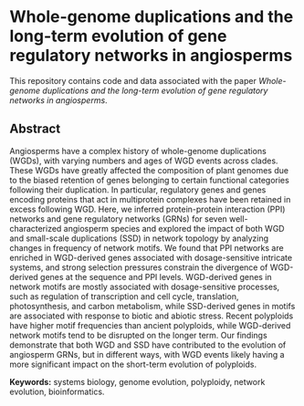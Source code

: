 
# Whole-genome duplications and the long-term evolution of gene regulatory networks in angiosperms

This repository contains code and data associated with the paper
*Whole-genome duplications and the long-term evolution of gene regulatory networks in angiosperms*.

## Abstract

Angiosperms have a complex history of whole-genome duplications (WGDs), with varying numbers and ages of WGD events across clades. These WGDs have greatly affected the composition of plant genomes due to the biased retention of genes belonging to certain functional categories following their duplication. In particular, regulatory genes and genes encoding proteins that act in multiprotein complexes have been retained in excess following WGD. Here, we inferred protein-protein interaction (PPI) networks and gene regulatory networks (GRNs) for seven well-characterized angiosperm species and explored the impact of both WGD and small-scale duplications (SSD) in network topology by analyzing changes in frequency of network motifs. We found that PPI networks are enriched in WGD-derived genes associated with dosage-sensitive intricate systems, and strong selection pressures constrain the divergence of WGD-derived genes at the sequence and PPI levels. WGD-derived genes in network motifs are mostly associated with dosage-sensitive processes, such as regulation of transcription and cell cycle, translation, photosynthesis, and carbon metabolism, while SSD-derived genes in motifs are associated with response to biotic and abiotic stress. Recent polyploids have higher motif frequencies than ancient polyploids, while WGD-derived network motifs tend to be disrupted on the longer term. Our findings demonstrate that both WGD and SSD have contributed to the evolution of angiosperm GRNs, but in different ways, with WGD events likely having a more significant impact on the short-term evolution of polyploids.


**Keywords:** systems biology, genome evolution, polyploidy, network evolution, bioinformatics.
